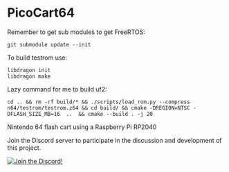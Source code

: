 # PicoCart64

Remember to get sub modules to get FreeRTOS:

```
git submodule update --init
```

To build testrom use:

```
libdragon init
libdragon make
```

Lazy command for me to build uf2:

```
cd .. && rm -rf build/* && ./scripts/load_rom.py --compress n64/testrom/testrom.z64 && cd build/ && cmake -DREGION=NTSC -DFLASH_SIZE_MB=16  ..  && cmake --build . -j 20
```

Nintendo 64 flash cart using a Raspberry Pi RP2040

Join the Discord server to participate in the discussion and development of this project.

[![Join the Discord!](https://discordapp.com/api/guilds/989902502063398982/widget.png?style=banner3)](https://discord.gg/CGTjxkVr7P)
